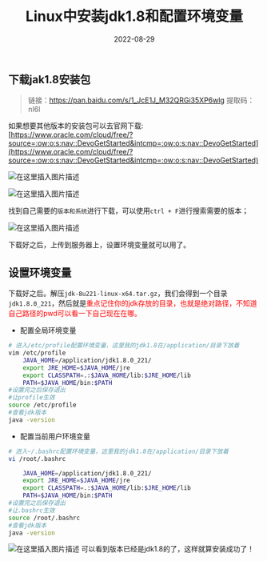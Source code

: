 ﻿---
title: Linux中安装jdk1.8和配置环境变量
icon: circle-info
order: 1
category:
  - Linux
  - Java
tag:
  - Linux
  - Java
  - 运维
pageview: false
date: 2022-08-29
comment: false
breadcrumb: false
---

## 下载jak1.8安装包

>链接：https://pan.baidu.com/s/1_JcE1J_M32QRGi35XP6wlg 
提取码：nl6l


如果想要其他版本的安装包可以去官网下载:
[https://www.oracle.com/cloud/free/?source=:ow:o:s:nav::DevoGetStarted&intcmp=:ow:o:s:nav::DevoGetStarted](https://www.oracle.com/cloud/free/?source=:ow:o:s:nav::DevoGetStarted&intcmp=:ow:o:s:nav::DevoGetStarted)


![在这里插入图片描述](https://lcy-blog.oss-cn-beijing.aliyuncs.com/blog/5eab67dff62b5d7f70fb6e182002144d.png)

![在这里插入图片描述](https://lcy-blog.oss-cn-beijing.aliyuncs.com/blog/b9e573dab66a16eaf0e1db9a33077b20.png)

找到自己需要的`版本和系统`进行下载，可以使用`ctrl + F`进行搜索需要的版本；

![在这里插入图片描述](https://lcy-blog.oss-cn-beijing.aliyuncs.com/blog/00e601d51550434385bf65fb6783d928.png)




下载好之后，上传到服务器上，设置环境变量就可以用了。
<br>

## 设置环境变量
下载好之后。解压`jdk-8u221-linux-x64.tar.gz`，我们会得到一个目录`jdk1.8.0_221`，然后就是<font color=red>重点记住你的jdk存放的目录，也就是绝对路径，不知道自己路径的pwd可以看一下自己现在在哪。</font>

* 配置全局环境变量

```bash
# 进入/etc/profile配置环境变量，这里我的jdk1.8在/application/目录下放着
vim /etc/profile
	JAVA_HOME=/application/jdk1.8.0_221/
	export JRE_HOME=$JAVA_HOME/jre
	export CLASSPATH=.:$JAVA_HOME/lib:$JRE_HOME/lib
	PATH=$JAVA_HOME/bin:$PATH
#设置完之后保存退出
#让profile生效
source /etc/profile
#查看jdk版本
java -version
```

* 配置当前用户环境变量
```bash
# 进入~/.bashrc配置环境变量，这里我的jdk1.8在/application/目录下放着
vi /root/.bashrc

	JAVA_HOME=/application/jdk1.8.0_221/
	export JRE_HOME=$JAVA_HOME/jre
	export CLASSPATH=.:$JAVA_HOME/lib:$JRE_HOME/lib
	PATH=$JAVA_HOME/bin:$PATH
#设置完之后保存退出
#让.bashrc生效
source /root/.bashrc
#查看jdk版本
java -version
```
![在这里插入图片描述](https://lcy-blog.oss-cn-beijing.aliyuncs.com/blog/d4af9e5887f8e53e115bffa922a83d37.png)
可以看到版本已经是jdk1.8的了，这样就算安装成功了！




